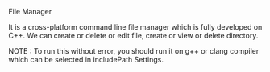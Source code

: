File Manager

It is a cross-platform command line file manager which is fully developed on C++. We can create or delete or edit file, create or view or delete directory.

NOTE : To run this without error, you should run it on g++ or clang compiler which can be selected in includePath Settings.
